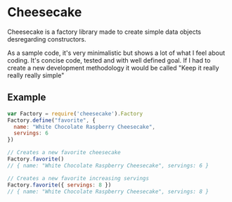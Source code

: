 # Cheesecake

Cheesecake is a factory library made to create simple data objects desregarding constructors.

As a sample code, it's very minimalistic but shows a lot of what I feel about coding. It's concise code, tested and with 
well defined goal. If I had to create a new development methodology it would be called "Keep it really really really simple"

## Example

````javascript
var Factory = require('cheesecake').Factory
Factory.define("favorite", {
  name: "White Chocolate Raspberry Cheesecake",
  servings: 6
})

// Creates a new favorite cheesecake
Factory.favorite()
// { name: "White Chocolate Raspberry Cheesecake", servings: 6 }

// Creates a new favorite increasing servings
Factory.favorite({ servings: 8 })
// { name: "White Chocolate Raspberry Cheesecake", servings: 8 }
````
